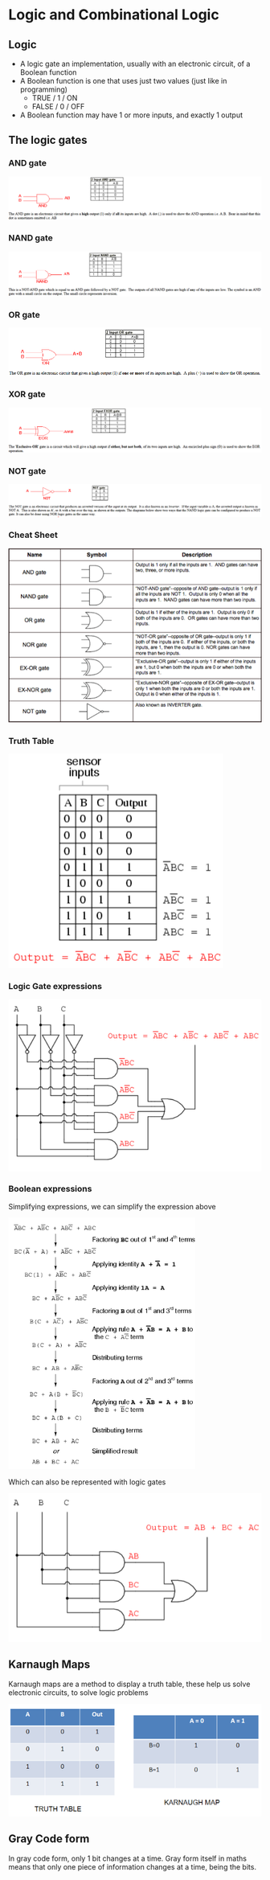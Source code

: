 # Logic and Combinational Logic

## Logic

* A logic gate an implementation, usually with an electronic circuit, of a Boolean function
* A Boolean function is one that uses just two values \(just like in programming\)
  * TRUE / 1 / ON
  * FALSE / 0 / OFF
* A Boolean function may have 1 or more inputs, and exactly 1 output

## The logic gates

### AND gate

![](../../../../.gitbook/assets/image%20%28103%29.png)

### NAND gate

![](../../../../.gitbook/assets/image%20%28106%29.png)

### OR gate

![](../../../../.gitbook/assets/image%20%28102%29.png)

### XOR gate

![](../../../../.gitbook/assets/image%20%28109%29.png)

### NOT gate

![](../../../../.gitbook/assets/image%20%28107%29.png)

### Cheat Sheet

![](../../../../.gitbook/assets/image%20%28108%29.png)

### Truth Table

![](../../../../.gitbook/assets/image%20%28112%29.png)

### Logic Gate expressions

![](../../../../.gitbook/assets/image%20%28113%29.png)

### Boolean expressions

Simplifying expressions, we can simplify the expression above

![](../../../../.gitbook/assets/image%20%28111%29.png)

Which can also be represented with logic gates

![](../../../../.gitbook/assets/image%20%28110%29.png)

## Karnaugh Maps

Karnaugh maps are a method to display a truth table, these help us solve electronic circuits, to solve logic problems

![](../../../../.gitbook/assets/image%20%28104%29.png)

## Gray Code form

In gray code form, only 1 bit changes at a time. Gray form itself in maths means that only one piece of information changes at a time, being the bits.

